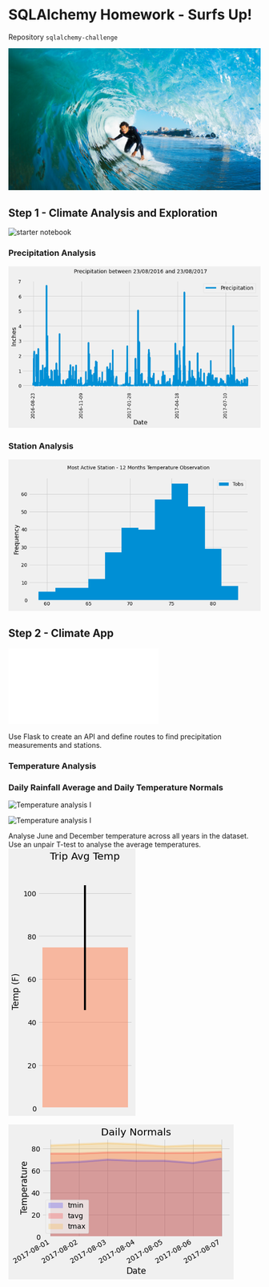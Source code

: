 # SQLAlchemy Homework - Surfs Up!

Repository `sqlalchemy-challenge`

![surfs-up.png](Images/surfs-up.png)

## Step 1 - Climate Analysis and Exploration

 ![starter notebook](climate_starter.ipynb)
 
 ### Precipitation Analysis
  
![precipitation](Output/Precipitation_12_months.png)

### Station Analysis

![station-histogram](Output/Most_Active_Station_12_months.png)

## Step 2 - Climate App

![climate_app_code](climate_app.py)

Use Flask to create an API and define routes to find precipitation measurements and stations.  
### Temperature Analysis
### Daily Rainfall Average and Daily Temperature Normals

![Temperature analysis I](temp_analysis_bonus_1_starter.ipynb)

![Temperature analysis I](temp_analysis_bonus_2_starter.ipynb)

Analyse June and December temperature across all years in the dataset.
Use an unpair T-test to analyse the average temperatures.
![Trip_Avg_Temp](Output/Trip_Avg_Temp.png)

![daily-normals](Output/Daily_normals.png)